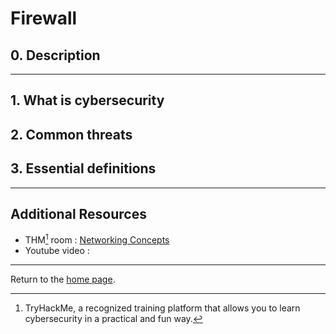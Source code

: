 <h1> Firewall </h1>
<h2 >  0. Description </h2>

---

<h2 >  1. What is cybersecurity </h2>
<h2 >  2. Common threats </h2>
<h2 >  3. Essential definitions </h2>



---

<h2 >  Additional Resources </h2>

- THM[^1] room : [Networking Concepts](https://tryhackme.com/room/networkingconcepts)
- Youtube video : 

---

Return to the [home page](https://github.com/V1ltrr/Student-Cybersecurity-Roadmap/blob/main/README.md).




[^1]: TryHackMe, a recognized training platform that allows you to learn cybersecurity in a practical and fun way.
